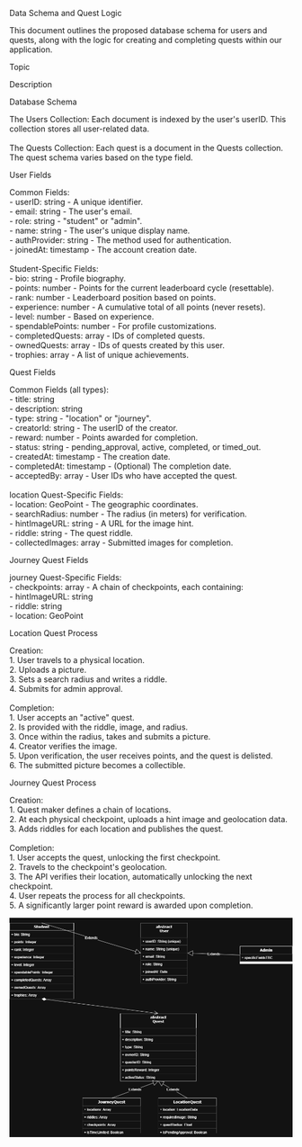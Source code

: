 Data Schema and Quest Logic

This document outlines the proposed database schema for users and quests, along with the logic for creating and completing quests within our application.

Topic
	

Description

Database Schema
	

The Users Collection: Each document is indexed by the user's userID. This collection stores all user-related data.<br><br>The Quests Collection: Each quest is a document in the Quests collection. The quest schema varies based on the type field.

User Fields
	

Common Fields:<br>- userID: string - A unique identifier.<br>- email: string - The user's email.<br>- role: string - "student" or "admin".<br>- name: string - The user's unique display name.<br>- authProvider: string - The method used for authentication.<br>- joinedAt: timestamp - The account creation date.<br><br>Student-Specific Fields:<br>- bio: string - Profile biography.<br>- points: number - Points for the current leaderboard cycle (resettable).<br>- rank: number - Leaderboard position based on points.<br>- experience: number - A cumulative total of all points (never resets).<br>- level: number - Based on experience.<br>- spendablePoints: number - For profile customizations.<br>- completedQuests: array<string> - IDs of completed quests.<br>- ownedQuests: array<string> - IDs of quests created by this user.<br>- trophies: array - A list of unique achievements.

Quest Fields
	

Common Fields (all types):<br>- title: string<br>- description: string<br>- type: string - "location" or "journey".<br>- creatorId: string - The userID of the creator.<br>- reward: number - Points awarded for completion.<br>- status: string - pending_approval, active, completed, or timed_out.<br>- createdAt: timestamp - The creation date.<br>- completedAt: timestamp - (Optional) The completion date.<br>- acceptedBy: array<string> - User IDs who have accepted the quest.<br><br>location Quest-Specific Fields:<br>- location: GeoPoint - The geographic coordinates.<br>- searchRadius: number - The radius (in meters) for verification.<br>- hintImageURL: string - A URL for the image hint.<br>- riddle: string - The quest riddle.<br>- collectedImages: array<object> - Submitted images for completion.

Journey Quest Fields
	

journey Quest-Specific Fields:<br>- checkpoints: array<object> - A chain of checkpoints, each containing:<br>    - hintImageURL: string<br>    - riddle: string<br>    - location: GeoPoint

Location Quest Process
	

Creation:<br>1. User travels to a physical location.<br>2. Uploads a picture.<br>3. Sets a search radius and writes a riddle.<br>4. Submits for admin approval.<br><br>Completion:<br>1. User accepts an "active" quest.<br>2. Is provided with the riddle, image, and radius.<br>3. Once within the radius, takes and submits a picture.<br>4. Creator verifies the image.<br>5. Upon verification, the user receives points, and the quest is delisted.<br>6. The submitted picture becomes a collectible.

Journey Quest Process
	

Creation:<br>1. Quest maker defines a chain of locations.<br>2. At each physical checkpoint, uploads a hint image and geolocation data.<br>3. Adds riddles for each location and publishes the quest.<br><br>Completion:<br>1. User accepts the quest, unlocking the first checkpoint.<br>2. Travels to the checkpoint's geolocation.<br>3. The API verifies their location, automatically unlocking the next checkpoint.<br>4. User repeats the process for all checkpoints.<br>5. A significantly larger point reward is awarded upon completion.

![alt text](./assets/schema.png)
